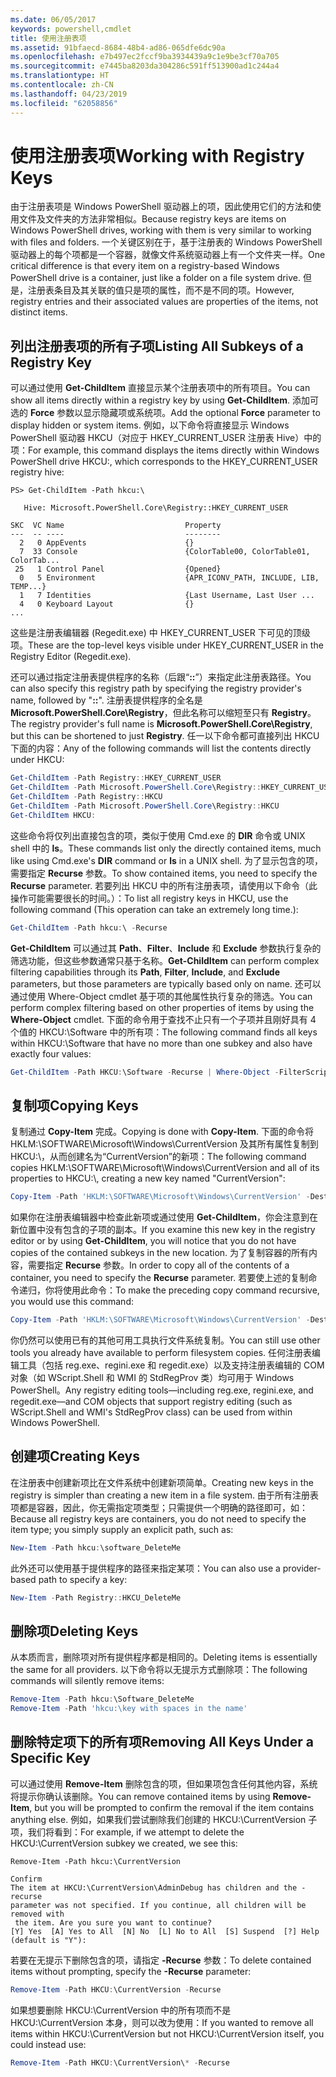 ```yaml
---
ms.date: 06/05/2017
keywords: powershell,cmdlet
title: 使用注册表项
ms.assetid: 91bfaecd-8684-48b4-ad86-065dfe6dc90a
ms.openlocfilehash: e7b497ec2fccf9ba3934439a9c1e9be3cf70a705
ms.sourcegitcommit: e7445ba8203da304286c591ff513900ad1c244a4
ms.translationtype: HT
ms.contentlocale: zh-CN
ms.lasthandoff: 04/23/2019
ms.locfileid: "62058856"
---
```

# <a name="working-with-registry-keys"></a><span data-ttu-id="213ec-103">使用注册表项</span><span class="sxs-lookup"><span data-stu-id="213ec-103">Working with Registry Keys</span></span>

<span data-ttu-id="213ec-104">由于注册表项是 Windows PowerShell 驱动器上的项，因此使用它们的方法和使用文件及文件夹的方法非常相似。</span><span class="sxs-lookup"><span data-stu-id="213ec-104">Because registry keys are items on Windows PowerShell drives, working with them is very similar to working with files and folders.</span></span> <span data-ttu-id="213ec-105">一个关键区别在于，基于注册表的 Windows PowerShell 驱动器上的每个项都是一个容器，就像文件系统驱动器上有一个文件夹一样。</span><span class="sxs-lookup"><span data-stu-id="213ec-105">One critical difference is that every item on a registry-based Windows PowerShell drive is a container, just like a folder on a file system drive.</span></span> <span data-ttu-id="213ec-106">但是，注册表条目及其关联的值只是项的属性，而不是不同的项。</span><span class="sxs-lookup"><span data-stu-id="213ec-106">However, registry entries and their associated values are properties of the items, not distinct items.</span></span>

## <a name="listing-all-subkeys-of-a-registry-key"></a><span data-ttu-id="213ec-107">列出注册表项的所有子项</span><span class="sxs-lookup"><span data-stu-id="213ec-107">Listing All Subkeys of a Registry Key</span></span>

<span data-ttu-id="213ec-108">可以通过使用 **Get-ChildItem** 直接显示某个注册表项中的所有项目。</span><span class="sxs-lookup"><span data-stu-id="213ec-108">You can show all items directly within a registry key by using **Get-ChildItem**.</span></span> <span data-ttu-id="213ec-109">添加可选的 **Force** 参数以显示隐藏项或系统项。</span><span class="sxs-lookup"><span data-stu-id="213ec-109">Add the optional **Force** parameter to display hidden or system items.</span></span> <span data-ttu-id="213ec-110">例如，以下命令将直接显示 Windows PowerShell 驱动器 HKCU（对应于 HKEY_CURRENT_USER 注册表 Hive）中的项：</span><span class="sxs-lookup"><span data-stu-id="213ec-110">For example, this command displays the items directly within Windows PowerShell drive HKCU:, which corresponds to the HKEY_CURRENT_USER registry hive:</span></span>

```
PS> Get-ChildItem -Path hkcu:\

   Hive: Microsoft.PowerShell.Core\Registry::HKEY_CURRENT_USER

SKC  VC Name                           Property
---  -- ----                           --------
  2   0 AppEvents                      {}
  7  33 Console                        {ColorTable00, ColorTable01, ColorTab...
 25   1 Control Panel                  {Opened}
  0   5 Environment                    {APR_ICONV_PATH, INCLUDE, LIB, TEMP...}
  1   7 Identities                     {Last Username, Last User ...
  4   0 Keyboard Layout                {}
...
```

<span data-ttu-id="213ec-111">这些是注册表编辑器 (Regedit.exe) 中 HKEY_CURRENT_USER 下可见的顶级项。</span><span class="sxs-lookup"><span data-stu-id="213ec-111">These are the top-level keys visible under HKEY_CURRENT_USER in the Registry Editor (Regedit.exe).</span></span>

<span data-ttu-id="213ec-112">还可以通过指定注册表提供程序的名称（后跟“**::**”）来指定此注册表路径。</span><span class="sxs-lookup"><span data-stu-id="213ec-112">You can also specify this registry path by specifying the registry provider's name, followed by "**::**".</span></span> <span data-ttu-id="213ec-113">注册表提供程序的全名是 **Microsoft.PowerShell.Core\\Registry**，但此名称可以缩短至只有 **Registry**。</span><span class="sxs-lookup"><span data-stu-id="213ec-113">The registry provider's full name is **Microsoft.PowerShell.Core\\Registry**, but this can be shortened to just **Registry**.</span></span> <span data-ttu-id="213ec-114">任一以下命令都可直接列出 HKCU 下面的内容：</span><span class="sxs-lookup"><span data-stu-id="213ec-114">Any of the following commands will list the contents directly under HKCU:</span></span>

```powershell
Get-ChildItem -Path Registry::HKEY_CURRENT_USER
Get-ChildItem -Path Microsoft.PowerShell.Core\Registry::HKEY_CURRENT_USER
Get-ChildItem -Path Registry::HKCU
Get-ChildItem -Path Microsoft.PowerShell.Core\Registry::HKCU
Get-ChildItem HKCU:
```

<span data-ttu-id="213ec-115">这些命令将仅列出直接包含的项，类似于使用 Cmd.exe 的 **DIR** 命令或 UNIX shell 中的 **ls**。</span><span class="sxs-lookup"><span data-stu-id="213ec-115">These commands list only the directly contained items, much like using Cmd.exe's **DIR** command or **ls** in a UNIX shell.</span></span> <span data-ttu-id="213ec-116">为了显示包含的项，需要指定 **Recurse** 参数。</span><span class="sxs-lookup"><span data-stu-id="213ec-116">To show contained items, you need to specify the **Recurse** parameter.</span></span> <span data-ttu-id="213ec-117">若要列出 HKCU 中的所有注册表项，请使用以下命令（此操作可能需要很长的时间。）：</span><span class="sxs-lookup"><span data-stu-id="213ec-117">To list all registry keys in HKCU, use the following command (This operation can take an extremely long time.):</span></span>

```powershell
Get-ChildItem -Path hkcu:\ -Recurse
```

<span data-ttu-id="213ec-118">**Get-ChildItem** 可以通过其 **Path**、**Filter**、**Include** 和 **Exclude** 参数执行复杂的筛选功能，但这些参数通常只基于名称。</span><span class="sxs-lookup"><span data-stu-id="213ec-118">**Get-ChildItem** can perform complex filtering capabilities through its **Path**, **Filter**, **Include**, and **Exclude** parameters, but those parameters are typically based only on name.</span></span> <span data-ttu-id="213ec-119">还可以通过使用 Where-Object cmdlet 基于项的其他属性执行复杂的筛选。</span><span class="sxs-lookup"><span data-stu-id="213ec-119">You can perform complex filtering based on other properties of items by using the **Where-Object** cmdlet.</span></span> <span data-ttu-id="213ec-120">下面的命令用于查找不止只有一个子项并且刚好具有 4 个值的 HKCU:\\Software 中的所有项：</span><span class="sxs-lookup"><span data-stu-id="213ec-120">The following command finds all keys within HKCU:\\Software that have no more than one subkey and also have exactly four values:</span></span>

```powershell
Get-ChildItem -Path HKCU:\Software -Recurse | Where-Object -FilterScript {($_.SubKeyCount -le 1) -and ($_.ValueCount -eq 4) }
```

## <a name="copying-keys"></a><span data-ttu-id="213ec-121">复制项</span><span class="sxs-lookup"><span data-stu-id="213ec-121">Copying Keys</span></span>

<span data-ttu-id="213ec-122">复制通过 **Copy-Item** 完成。</span><span class="sxs-lookup"><span data-stu-id="213ec-122">Copying is done with **Copy-Item**.</span></span> <span data-ttu-id="213ec-123">下面的命令将 HKLM:\\SOFTWARE\\Microsoft\\Windows\\CurrentVersion 及其所有属性复制到 HKCU:\\，从而创建名为“CurrentVersion”的新项：</span><span class="sxs-lookup"><span data-stu-id="213ec-123">The following command copies HKLM:\\SOFTWARE\\Microsoft\\Windows\\CurrentVersion and all of its properties to HKCU:\\, creating a new key named "CurrentVersion":</span></span>

```powershell
Copy-Item -Path 'HKLM:\SOFTWARE\Microsoft\Windows\CurrentVersion' -Destination hkcu:
```

<span data-ttu-id="213ec-124">如果你在注册表编辑器中检查此新项或通过使用 **Get-ChildItem**，你会注意到在新位置中没有包含的子项的副本。</span><span class="sxs-lookup"><span data-stu-id="213ec-124">If you examine this new key in the registry editor or by using **Get-ChildItem**, you will notice that you do not have copies of the contained subkeys in the new location.</span></span> <span data-ttu-id="213ec-125">为了复制容器的所有内容，需要指定 **Recurse** 参数。</span><span class="sxs-lookup"><span data-stu-id="213ec-125">In order to copy all of the contents of a container, you need to specify the **Recurse** parameter.</span></span> <span data-ttu-id="213ec-126">若要使上述的复制命令递归，你将使用此命令：</span><span class="sxs-lookup"><span data-stu-id="213ec-126">To make the preceding copy command recursive, you would use this command:</span></span>

```powershell
Copy-Item -Path 'HKLM:\SOFTWARE\Microsoft\Windows\CurrentVersion' -Destination hkcu: -Recurse
```

<span data-ttu-id="213ec-127">你仍然可以使用已有的其他可用工具执行文件系统复制。</span><span class="sxs-lookup"><span data-stu-id="213ec-127">You can still use other tools you already have available to perform filesystem copies.</span></span> <span data-ttu-id="213ec-128">任何注册表编辑工具（包括 reg.exe、regini.exe 和 regedit.exe）以及支持注册表编辑的 COM 对象（如 WScript.Shell 和 WMI 的 StdRegProv 类）均可用于 Windows PowerShell。</span><span class="sxs-lookup"><span data-stu-id="213ec-128">Any registry editing tools—including reg.exe, regini.exe, and regedit.exe—and COM objects that support registry editing (such as WScript.Shell and WMI's StdRegProv class) can be used from within Windows PowerShell.</span></span>

## <a name="creating-keys"></a><span data-ttu-id="213ec-129">创建项</span><span class="sxs-lookup"><span data-stu-id="213ec-129">Creating Keys</span></span>

<span data-ttu-id="213ec-130">在注册表中创建新项比在文件系统中创建新项简单。</span><span class="sxs-lookup"><span data-stu-id="213ec-130">Creating new keys in the registry is simpler than creating a new item in a file system.</span></span> <span data-ttu-id="213ec-131">由于所有注册表项都是容器，因此，你无需指定项类型；只需提供一个明确的路径即可，如：</span><span class="sxs-lookup"><span data-stu-id="213ec-131">Because all registry keys are containers, you do not need to specify the item type; you simply supply an explicit path, such as:</span></span>

```powershell
New-Item -Path hkcu:\software_DeleteMe
```

<span data-ttu-id="213ec-132">此外还可以使用基于提供程序的路径来指定某项：</span><span class="sxs-lookup"><span data-stu-id="213ec-132">You can also use a provider-based path to specify a key:</span></span>

```powershell
New-Item -Path Registry::HKCU_DeleteMe
```

## <a name="deleting-keys"></a><span data-ttu-id="213ec-133">删除项</span><span class="sxs-lookup"><span data-stu-id="213ec-133">Deleting Keys</span></span>

<span data-ttu-id="213ec-134">从本质而言，删除项对所有提供程序都是相同的。</span><span class="sxs-lookup"><span data-stu-id="213ec-134">Deleting items is essentially the same for all providers.</span></span> <span data-ttu-id="213ec-135">以下命令将以无提示方式删除项：</span><span class="sxs-lookup"><span data-stu-id="213ec-135">The following commands will silently remove items:</span></span>

```powershell
Remove-Item -Path hkcu:\Software_DeleteMe
Remove-Item -Path 'hkcu:\key with spaces in the name'
```

## <a name="removing-all-keys-under-a-specific-key"></a><span data-ttu-id="213ec-136">删除特定项下的所有项</span><span class="sxs-lookup"><span data-stu-id="213ec-136">Removing All Keys Under a Specific Key</span></span>

<span data-ttu-id="213ec-137">可以通过使用 **Remove-Item** 删除包含的项，但如果项包含任何其他内容，系统将提示你确认该删除。</span><span class="sxs-lookup"><span data-stu-id="213ec-137">You can remove contained items by using **Remove-Item**, but you will be prompted to confirm the removal if the item contains anything else.</span></span> <span data-ttu-id="213ec-138">例如，如果我们尝试删除我们创建的 HKCU:\\CurrentVersion 子项，我们将看到：</span><span class="sxs-lookup"><span data-stu-id="213ec-138">For example, if we attempt to delete the HKCU:\\CurrentVersion subkey we created, we see this:</span></span>

```
Remove-Item -Path hkcu:\CurrentVersion

Confirm
The item at HKCU:\CurrentVersion\AdminDebug has children and the -recurse
parameter was not specified. If you continue, all children will be removed with
 the item. Are you sure you want to continue?
[Y] Yes  [A] Yes to All  [N] No  [L] No to All  [S] Suspend  [?] Help
(default is "Y"):
```

<span data-ttu-id="213ec-139">若要在无提示下删除包含的项，请指定 **-Recurse** 参数：</span><span class="sxs-lookup"><span data-stu-id="213ec-139">To delete contained items without prompting, specify the **-Recurse** parameter:</span></span>

```powershell
Remove-Item -Path HKCU:\CurrentVersion -Recurse
```

<span data-ttu-id="213ec-140">如果想要删除 HKCU:\\CurrentVersion 中的所有项而不是 HKCU:\\CurrentVersion 本身，则可以改为使用：</span><span class="sxs-lookup"><span data-stu-id="213ec-140">If you wanted to remove all items within HKCU:\\CurrentVersion but not HKCU:\\CurrentVersion itself, you could instead use:</span></span>

```powershell
Remove-Item -Path HKCU:\CurrentVersion\* -Recurse
```